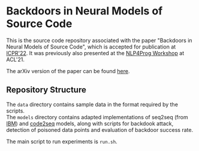 # Backdoors in Neural Models of Source Code

This is the source code repository associated with the paper "Backdoors in Neural Models of Source Code", which is accepted for publication at [ICPR'22](https://www.icpr2022.com/).
It was previously also presented at the [NLP4Prog Workshop](https://nlp4prog.github.io/2021/) at ACL'21. 

The arXiv version of the paper can be found [here](https://arxiv.org/pdf/2006.06841.pdf). 


## Repository Structure

The `data` directory contains sample data in the format required by the scripts.  
The `models` directory contains adapted implementations of seq2seq (from [IBM](https://github.com/IBM/pytorch-seq2seq)) and [code2seq](https://github.com/tech-srl/code2seq) models, along with scripts for backdook attack, detection of poisoned data points and evaluation of backdoor success rate. 

The main script to run experiments is `run.sh`. 
